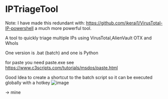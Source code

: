 # IPTriageTool
Note: I have made this redundant with:  https://github.com/jkerai1/VirusTotal-IP-powershell a much more powerful tool.

A tool to quickly triage multiple IPs using VirusTotal,AlienVault OTX and WhoIs
 
 
 One version is .bat (batch) and one is Python 

 for paste you need paste.exe see https://www.c3scripts.com/tutorials/msdos/paste.html  
 
 
Good Idea to create a shortcut to the batch script so it can be executed globally with a hotkey ![image](https://user-images.githubusercontent.com/55988027/120716927-a0784900-c4be-11eb-9b65-3f84724d1565.png)

-> mine
